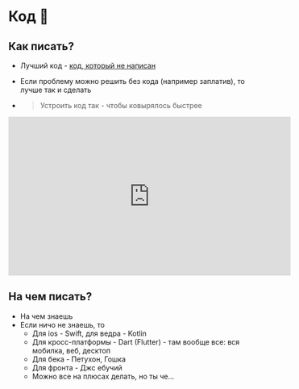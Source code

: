 # Код 🔮

## Как писать?

- Лучший код - [код, который не написан](https://github.com/kelseyhightower/nocode)
- Если проблему можно решить без кода (например заплатив), то лучше так и сделать

- > Устроить код так - чтобы ковырялось быстрее

<iframe width="560" height="315" src="https://www.youtube.com/embed/R-FfI4i0-uY" title="YouTube video player" frameborder="0" allow="accelerometer; autoplay; clipboard-write; encrypted-media; gyroscope; picture-in-picture" allowfullscreen></iframe>

## На чем писать?

- На чем знаешь
- Если ничо не знаешь, то
    - Для ios - Swift, для ведра - Kotlin
    - Для кросс-платформы - Dart (Flutter) - там вообще все: вся мобилка, веб, десктоп
    - Для бека - Петухон, Гошка
    - Для фронта - Джс ебучий
    - Можно все на плюсах делать, но ты че...
